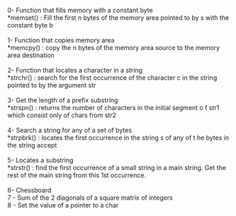 0- Function that fills memory with a constant byte</br>
	*memset() : Fill the first n bytes of the memory area pointed to by
s with the constant byte b</br></br>
1- Function that copies memory area</br>
	*memcpy() : copy the n bytes of the memory area source to the memory
area destination</br></br>
2- Function that locates a character in a string</br>
	*strchr() : search for the first occurrence of the character c in
the string pointed to by the argument str</br></br>
3- Get the length of a prefix substring</br>
	*strspn() : returns the number of characters in the initial segment o
f str1 which consist only of chars from str2</br></br>
4- Search a string for any of a set of bytes</br>
	*strpbrk() : locates the first occurrence in the string s of any of t
he bytes in the string accept</br></br>
5- Locates a substring</br>
	*strstr() : find the first occurrence of a small string in a main
string. Get the rest of the main string from this 1st occurrence.</br></br>
6- Chessboard</br>
7 - Sum of the 2 diagonals of a square matrix of integers</br>
8 - Set the value of a pointer to a char</br>
